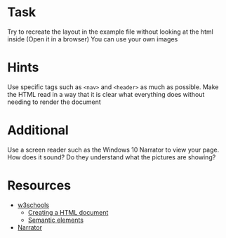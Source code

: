 # Task
 Try to recreate the layout in the example file without looking at the html inside (Open it in a browser)
 You can use your own images
 
# Hints
Use specific tags such as `<nav>` and `<header>` as much as possible. 
Make the HTML read in a way that it is clear what everything does without needing to render the document

# Additional
Use a screen reader such as the Windows 10 Narrator to view your page. How does it sound? Do they understand what the pictures
are showing?

# Resources
* [w3schools](https://www.w3schools.com/html/default.asp)
  * [Creating a HTML document](https://www.w3schools.com/html/html_editors.asp)
  * [Semantic elements](https://www.w3schools.com/html/html5_semantic_elements.asp)
* [Narrator](https://support.microsoft.com/en-us/windows/complete-guide-to-narrator-e4397a0d-ef4f-b386-d8ae-c172f109bdb1)
